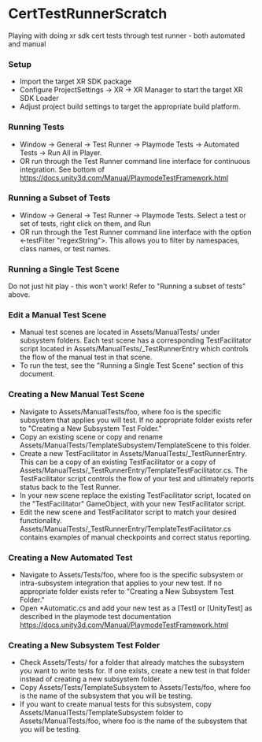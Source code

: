 # CertTestRunnerScratch
Playing with doing xr sdk cert tests through test runner - both automated and manual

### Setup
- Import the target XR SDK package
- Configure ProjectSettings -> XR -> XR Manager to start the target XR SDK Loader
- Adjust project build settings to target the appropriate build platform.

### Running Tests
- Window -> General -> Test Runner -> Playmode Tests -> Automated Tests -> Run All in Player.
- OR run through the Test Runner command line interface for continuous integration. See bottom of https://docs.unity3d.com/Manual/PlaymodeTestFramework.html

### Running a Subset of Tests
- Window -> General -> Test Runner -> Playmode Tests. Select a test or set of tests, right click on them, and Run
- OR run through the Test Runner command line interface with the option <-testFilter "regexString">.  This allows you to filter by namespaces, class names, or test names.

### Running a Single Test Scene
Do not just hit play - this won't work!  Refer to "Running a subset of tests" above.

### Edit a Manual Test Scene
- Manual test scenes are located in Assets/ManualTests/ under subsystem folders.  Each test scene has a corresponding TestFacilitator script located in Assets/ManualTests/\_TestRunnerEntry which controls the flow of the manual test in that scene.
- To run the test, see the "Running a Single Test Scene" section of this document.

### Creating a New Manual Test Scene
- Navigate to Assets/ManualTests/foo, where foo is the specific subsystem that applies you will test.  If no appropriate folder exists refer to "Creating a New Subsystem Test Folder."
- Copy an existing scene or copy and rename Assets/ManualTests/TemplateSubsystem/TemplateScene to this folder.
- Create a new TestFacilitator in Assets/ManualTests/\_TestRunnerEntry.  This can be a copy of an existing TestFacilitator or a copy of Assets/ManualTests/\_TestRunnerEntry/TemplateTestFacilitator.cs.  The TestFacilitator script controls the flow of your test and ultimately reports status back to the Test Runner.
- In your new scene replace the existing TestFacilitator script, located on the "TestFacilitator" GameObject, with your new TestFacilitator script.
- Edit the new scene and TestFacilitator script to match your desired functionality.  Assets/ManualTests/\_TestRunnerEntry/TemplateTestFacilitator.cs contains examples of manual checkpoints and correct status reporting.

### Creating a New Automated Test
- Navigate to Assets/Tests/foo, where foo is the specific subsystem or intra-subsystem integration that applies to your new test.  If no appropriate folder exists refer to "Creating a New Subsystem Test Folder."
- Open \*Automatic.cs and add your new test as a [Test] or [UnityTest] as described in the playmode test documentation https://docs.unity3d.com/Manual/PlaymodeTestFramework.html

### Creating a New Subsystem Test Folder
- Check Assets/Tests/ for a folder that already matches the subsystem you want to write tests for.  If one exists, create a new test in that folder instead of creating a new subsystem folder.
- Copy Assets/Tests/TemplateSubsystem to Assets/Tests/foo, where foo is the name of the subsystem that you will be testing.
- If you want to create manual tests for this subsystem, copy Assets/ManualTests/TemplateSubsystem folder to Assets/ManualTests/foo, where foo is the name of the subsystem that you will be testing.
